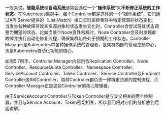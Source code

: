 
<!-- @import "[TOC]" {cmd="toc" depthFrom=1 depthTo=6 orderedList=false} -->

<!-- code_chunk_output -->



<!-- /code_chunk_output -->

一般来说，**智能系统**和**自动系统**通常会通过一个“**操作系统**”来**不断修正系统的工作状态**。在Kubernetes集群中，每个Controller都是这样的一个“操作系统”，它们通过API Server提供的（List-Watch）接口实时监控集群中特定资源的状态变化，当发生各种故障导致某资源对象的状态发生变化时，Controller会尝试将其状态调整为期望的状态。比如当某个Node意外宕机时，Node Controller会及时发现此故障并执行自动化修复流程，确保集群始终处于预期的工作状态。Controller Manager是Kubernetes中各种操作系统的管理者，是集群内部的管理控制中心，也是Kubernetes自动化功能的核心。

如图5.7所示，Controller Manager内部包含Replication Controller、Node Controller、ResourceQuota Controller、Namespace Controller、ServiceAccount Controller、Token Controller、Service Controller及Endpoint Controller这8种Controller，每种Controller都负责一种特定资源的控制流程，而Controller Manager正是这些Controller的核心管理者。

由于ServiceAccount Controller与Token Controller是与安全相关的两个控制器，并且与Service Account、Token密切相关，所以我们将对它们的分析放到后面讲解。

